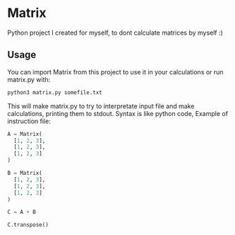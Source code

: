 # Matrix

Python project I created for myself, to dont calculate matrices by myself :)

## Usage

You can import Matrix from this project to use it in your calculations or run matrix.py with:

```sh
python3 matrix.py somefile.txt
```

This will make matrix.py to try to interpretate input file and make calculations, printing them to stdout. Syntax is like python code, Example of instruction file: 

```py
A = Matrix(
  [1, 2, 3],
  [1, 2, 3],
  [1, 2, 3]
)

B = Matrix(
  [1, 2, 3],
  [1, 2, 3],
  [1, 2, 3]
)

C = A + B

C.transpose()
```
